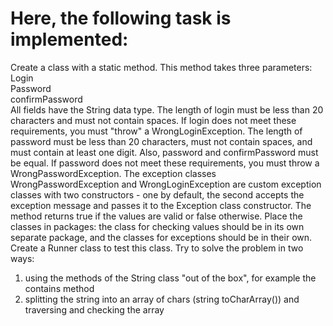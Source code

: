 # Here, the following task is implemented:

Create a class with a static method.
This method takes three parameters:  
Login  
Password  
confirmPassword    
All fields have the String data type.
The length of login must be less than 20 characters and must not contain
spaces.
If login does not meet these requirements, you must "throw" a WrongLoginException.
The length of password must be less than 20 characters, must not contain spaces, and must contain at least one digit.
Also, password and confirmPassword must be equal.
If password does not meet these requirements, you must throw a WrongPasswordException.
The exception classes WrongPasswordException and WrongLoginException are custom
exception classes with two constructors - one by default, the second
accepts the exception message and passes it to the Exception class constructor.
The method returns true if the values ​​are valid or false otherwise.
Place the classes in packages: the class for checking values ​​should be in its own separate package, and the classes for exceptions should be in their own.
Create a Runner class to test this class.
Try to solve the problem in two ways:
1. using the methods of the String class "out of the box", for example the contains method
2. splitting the string into an array of chars (string toCharArray()) and traversing and checking the array